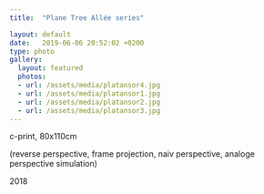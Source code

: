 ```yaml
---
title:  "Plane Tree Allée series"

layout: default
date:   2019-06-06 20:52:02 +0200
type: photo
gallery:
  layout: featured
  photos:
  - url: /assets/media/platansor4.jpg
  - url: /assets/media/platansor1.jpg
  - url: /assets/media/platansor2.jpg
  - url: /assets/media/platansor3.jpg
---
```


c-print, 80x110cm

(reverse perspective, frame projection, naiv perspective, analoge perspective simulation)

2018

<!-- more -->